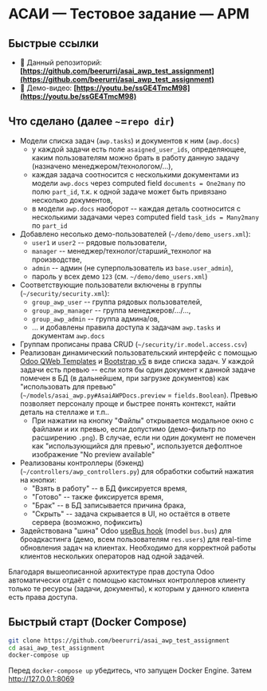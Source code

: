 # АСАИ — Тестовое задание — АРМ

## Быстрые ссылки

- 🔗 Данный репозиторий: **[https://github.com/beerurri/asai_awp_test_assignment](https://github.com/beerurri/asai_awp_test_assignment)**  
- 🎥 Демо-видео: **[https://youtu.be/ssGE4TmcM98](https://youtu.be/ssGE4TmcM98)**

## Что сделано (далее `~`=`repo dir`)
- Модели списка задач (`awp.tasks`) и документов к ним (`awp.docs`)
  - у каждой задачи есть поле `asaigned_user_ids`, определяющее, каким пользователям можно брать в работу данную задачу (назначено менеджером/технологом/...),
  - каждая задача соотносится с несколькими документами из модели `awp.docs` через computed field `documents = One2many` по полю `part_id`, т.к. к одной задаче может быть привязано несколько документов,
  - в модели `awp.docs` наоборот -- каждая деталь соотносится с несколькими задачами через computed field `task_ids = Many2many` по `part_id`
- Добавлено несолько демо-пользователей (`~/demo/demo_users.xml`):
  - `user1` и `user2` -- рядовые пользователи,
  - `manager` -- менеджер/технолог/старший_технолог на производстве,
  - `admin` -- админ (не суперпользователь из `base.user_admin`),
  - пароль у всех демо `123` (см. `~/demo/demo_users.xml`)
- Соответствующие пользователи включены в группы (`~/security/security.xml`):
  - `group_awp_user` -- группа рядовых пользователей,
  - `group_awp_manager` -- группа менеджеров/.../...,
  - `group_awp_admin` -- группа админа/ов,
  - ... и добавлены правила доступа к задачам `awp.tasks` и документам `awp.docs`
- Группам прописаны права CRUD (`~/security/ir.model.access.csv`)
- Реализован динамический пользовательский интерфейс с помощью [Odoo QWeb Templates](https://www.odoo.com/documentation/18.0/developer/reference/frontend/qweb.html) и [Bootstrap v5](https://getbootstrap.com/docs/5.0/getting-started/introduction/) в виде списка задач. У каждой задачи есть превью -- если хотя бы один документ к данной задаче помечен в БД (в дальнейшем, при загрузке документов) как "использовать для превью" (`~/models/asai_awp.py#AsaiAWPDocs.preview` = `fields.Boolean`). Превью позволяет персоналу проще и быстрее понять контекст, найти деталь на стеллаже и т.п..
  - При нажатии на кнопку "Файлы" открывается модальное окно с файлами и их превью, если допустимо (демо-фильтр по расширению `.png`). В случае, если ни один документ не помечен как "использующийся для превью", используется дефолтное изображение "No preview available"
- Реализованы контроллеры (бэкенд) (`~/controllers/awp_controllers.py`) для обработки событий нажатия на кнопки:
  - "Взять в работу" -- в БД фиксируется время,
  - "Готово" -- также фиксируется время,
  - "Брак" -- в БД записывается причина брака,
  - "Скрыть" -- задача скрывается в UI, но остаётся в ответе сервера (возможно, пофиксить)
- Задействована "шина" Odoo [useBus hook](https://www.odoo.com/documentation/18.0/developer/reference/frontend/hooks.html#usebus) (model `bus.bus`) для броадкастинга (демо, всем пользователям `res.users`) для real-time обновления задач на клиентах. Необходимо для корректной работы клиентов нескольких операторов над одной задачей.

Благодаря вышеописанной архитектуре прав доступа Odoo автоматически отдаёт с помощью кастомных контроллеров клиенту только те ресурсы (задачи, документы), к которым у данного клиента есть права доступа.

## Быстрый старт (Docker Compose)

```bash
git clone https://github.com/beerurri/asai_awp_test_assignment
cd asai_awp_test_assignment
docker-compose up
```
Перед `docker-compose up` убедитесь, что запущен Docker Engine. Затем http://127.0.0.1:8069
